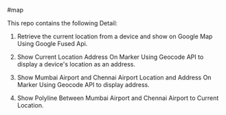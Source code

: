 #map 


This repo contains the following Detail:

1. Retrieve the current location from a device and show on Google Map Using Google Fused Api.

2. Show Current Location Address On Marker Using Geocode API to display a device's location as an address.

3. Show Mumbai Airport and Chennai Airport Location and Address On Marker Using Geocode API to display address.

4. Show Polyline Between Mumbai Airport and Chennai Airport to Current Location.
